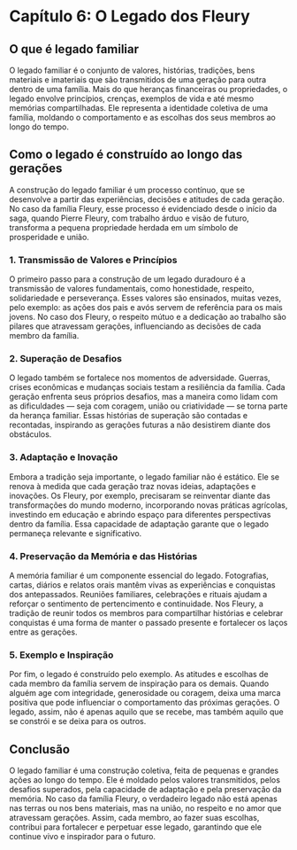 # Capítulo 6: O Legado dos Fleury

## O que é legado familiar

O legado familiar é o conjunto de valores, histórias, tradições, bens materiais e imateriais que são transmitidos de uma geração para outra dentro de uma família. Mais do que heranças financeiras ou propriedades, o legado envolve princípios, crenças, exemplos de vida e até mesmo memórias compartilhadas. Ele representa a identidade coletiva de uma família, moldando o comportamento e as escolhas dos seus membros ao longo do tempo.

## Como o legado é construído ao longo das gerações

A construção do legado familiar é um processo contínuo, que se desenvolve a partir das experiências, decisões e atitudes de cada geração. No caso da família Fleury, esse processo é evidenciado desde o início da saga, quando Pierre Fleury, com trabalho árduo e visão de futuro, transforma a pequena propriedade herdada em um símbolo de prosperidade e união.

### 1. **Transmissão de Valores e Princípios**

O primeiro passo para a construção de um legado duradouro é a transmissão de valores fundamentais, como honestidade, respeito, solidariedade e perseverança. Esses valores são ensinados, muitas vezes, pelo exemplo: as ações dos pais e avós servem de referência para os mais jovens. No caso dos Fleury, o respeito mútuo e a dedicação ao trabalho são pilares que atravessam gerações, influenciando as decisões de cada membro da família.

### 2. **Superação de Desafios**

O legado também se fortalece nos momentos de adversidade. Guerras, crises econômicas e mudanças sociais testam a resiliência da família. Cada geração enfrenta seus próprios desafios, mas a maneira como lidam com as dificuldades — seja com coragem, união ou criatividade — se torna parte da herança familiar. Essas histórias de superação são contadas e recontadas, inspirando as gerações futuras a não desistirem diante dos obstáculos.

### 3. **Adaptação e Inovação**

Embora a tradição seja importante, o legado familiar não é estático. Ele se renova à medida que cada geração traz novas ideias, adaptações e inovações. Os Fleury, por exemplo, precisaram se reinventar diante das transformações do mundo moderno, incorporando novas práticas agrícolas, investindo em educação e abrindo espaço para diferentes perspectivas dentro da família. Essa capacidade de adaptação garante que o legado permaneça relevante e significativo.

### 4. **Preservação da Memória e das Histórias**

A memória familiar é um componente essencial do legado. Fotografias, cartas, diários e relatos orais mantêm vivas as experiências e conquistas dos antepassados. Reuniões familiares, celebrações e rituais ajudam a reforçar o sentimento de pertencimento e continuidade. Nos Fleury, a tradição de reunir todos os membros para compartilhar histórias e celebrar conquistas é uma forma de manter o passado presente e fortalecer os laços entre as gerações.

### 5. **Exemplo e Inspiração**

Por fim, o legado é construído pelo exemplo. As atitudes e escolhas de cada membro da família servem de inspiração para os demais. Quando alguém age com integridade, generosidade ou coragem, deixa uma marca positiva que pode influenciar o comportamento das próximas gerações. O legado, assim, não é apenas aquilo que se recebe, mas também aquilo que se constrói e se deixa para os outros.

## Conclusão

O legado familiar é uma construção coletiva, feita de pequenas e grandes ações ao longo do tempo. Ele é moldado pelos valores transmitidos, pelos desafios superados, pela capacidade de adaptação e pela preservação da memória. No caso da família Fleury, o verdadeiro legado não está apenas nas terras ou nos bens materiais, mas na união, no respeito e no amor que atravessam gerações. Assim, cada membro, ao fazer suas escolhas, contribui para fortalecer e perpetuar esse legado, garantindo que ele continue vivo e inspirador para o futuro.